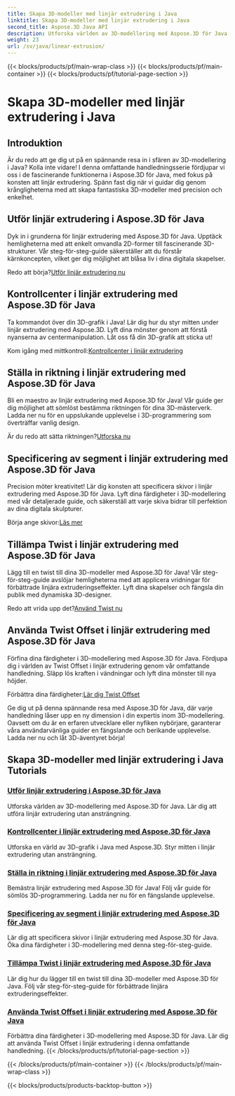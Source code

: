 ```yaml
---
title: Skapa 3D-modeller med linjär extrudering i Java
linktitle: Skapa 3D-modeller med linjär extrudering i Java
second_title: Aspose.3D Java API
description: Utforska världen av 3D-modellering med Aspose.3D för Java. Bemästra linjär extrudering utan ansträngning. Kontrollcenter, ställ in riktning, ange skivor, applicera vridning och mer!
weight: 23
url: /sv/java/linear-extrusion/
---
```


{{< blocks/products/pf/main-wrap-class >}}
{{< blocks/products/pf/main-container >}}
{{< blocks/products/pf/tutorial-page-section >}}

# Skapa 3D-modeller med linjär extrudering i Java

## Introduktion


Är du redo att ge dig ut på en spännande resa in i sfären av 3D-modellering i Java? Kolla inte vidare! I denna omfattande handledningsserie fördjupar vi oss i de fascinerande funktionerna i Aspose.3D för Java, med fokus på konsten att linjär extrudering. Spänn fast dig när vi guidar dig genom krångligheterna med att skapa fantastiska 3D-modeller med precision och enkelhet.

## Utför linjär extrudering i Aspose.3D för Java

Dyk in i grunderna för linjär extrudering med Aspose.3D för Java. Upptäck hemligheterna med att enkelt omvandla 2D-former till fascinerande 3D-strukturer. Vår steg-för-steg-guide säkerställer att du förstår kärnkoncepten, vilket ger dig möjlighet att blåsa liv i dina digitala skapelser.

 Redo att börja?[Utför linjär extrudering nu](./performing-linear-extrusion/)

## Kontrollcenter i linjär extrudering med Aspose.3D för Java

Ta kommandot över din 3D-grafik i Java! Lär dig hur du styr mitten under linjär extrudering med Aspose.3D. Lyft dina mönster genom att förstå nyanserna av centermanipulation. Låt oss få din 3D-grafik att sticka ut!

 Kom igång med mittkontroll:[Kontrollcenter i linjär extrudering](./controlling-center/)

## Ställa in riktning i linjär extrudering med Aspose.3D för Java

Bli en maestro av linjär extrudering med Aspose.3D för Java! Vår guide ger dig möjlighet att sömlöst bestämma riktningen för dina 3D-mästerverk. Ladda ner nu för en uppslukande upplevelse i 3D-programmering som överträffar vanlig design.

 Är du redo att sätta riktningen?[Utforska nu](./setting-direction/)

## Specificering av segment i linjär extrudering med Aspose.3D för Java

Precision möter kreativitet! Lär dig konsten att specificera skivor i linjär extrudering med Aspose.3D för Java. Lyft dina färdigheter i 3D-modellering med vår detaljerade guide, och säkerställ att varje skiva bidrar till perfektion av dina digitala skulpturer.

 Börja ange skivor:[Läs mer](./specifying-slices/)

## Tillämpa Twist i linjär extrudering med Aspose.3D för Java

Lägg till en twist till dina 3D-modeller med Aspose.3D för Java! Vår steg-för-steg-guide avslöjar hemligheterna med att applicera vridningar för förbättrade linjära extruderingseffekter. Lyft dina skapelser och fängsla din publik med dynamiska 3D-designer.

 Redo att vrida upp det?[Använd Twist nu](./applying-twist/)

## Använda Twist Offset i linjär extrudering med Aspose.3D för Java

Förfina dina färdigheter i 3D-modellering med Aspose.3D för Java. Fördjupa dig i världen av Twist Offset i linjär extrudering genom vår omfattande handledning. Släpp lös kraften i vändningar och lyft dina mönster till nya höjder.

 Förbättra dina färdigheter:[Lär dig Twist Offset](./using-twist-offset/)

Ge dig ut på denna spännande resa med Aspose.3D för Java, där varje handledning låser upp en ny dimension i din expertis inom 3D-modellering. Oavsett om du är en erfaren utvecklare eller nyfiken nybörjare, garanterar våra användarvänliga guider en fängslande och berikande upplevelse. Ladda ner nu och låt 3D-äventyret börja!
## Skapa 3D-modeller med linjär extrudering i Java Tutorials
### [Utför linjär extrudering i Aspose.3D för Java](./performing-linear-extrusion/)
Utforska världen av 3D-modellering med Aspose.3D för Java. Lär dig att utföra linjär extrudering utan ansträngning.
### [Kontrollcenter i linjär extrudering med Aspose.3D för Java](./controlling-center/)
Utforska en värld av 3D-grafik i Java med Aspose.3D. Styr mitten i linjär extrudering utan ansträngning.
### [Ställa in riktning i linjär extrudering med Aspose.3D för Java](./setting-direction/)
Bemästra linjär extrudering med Aspose.3D för Java! Följ vår guide för sömlös 3D-programmering. Ladda ner nu för en fängslande upplevelse.
### [Specificering av segment i linjär extrudering med Aspose.3D för Java](./specifying-slices/)
Lär dig att specificera skivor i linjär extrudering med Aspose.3D för Java. Öka dina färdigheter i 3D-modellering med denna steg-för-steg-guide.
### [Tillämpa Twist i linjär extrudering med Aspose.3D för Java](./applying-twist/)
Lär dig hur du lägger till en twist till dina 3D-modeller med Aspose.3D för Java. Följ vår steg-för-steg-guide för förbättrade linjära extruderingseffekter.
### [Använda Twist Offset i linjär extrudering med Aspose.3D för Java](./using-twist-offset/)
Förbättra dina färdigheter i 3D-modellering med Aspose.3D för Java. Lär dig att använda Twist Offset i linjär extrudering i denna omfattande handledning.
{{< /blocks/products/pf/tutorial-page-section >}}

{{< /blocks/products/pf/main-container >}}
{{< /blocks/products/pf/main-wrap-class >}}

{{< blocks/products/products-backtop-button >}}
